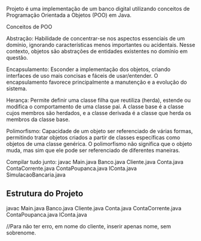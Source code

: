 Projeto é uma implementação de um banco digital utilizando conceitos de Programação Orientada a Objetos (POO) em Java.

Conceitos de POO

Abstração: Habilidade de concentrar-se nos aspectos essenciais de um domínio, ignorando características menos importantes ou acidentais. Nesse contexto, objetos são abstrações de entidades existentes no domínio em questão.

Encapsulamento: Esconder a implementação dos objetos, criando interfaces de uso mais concisas e fáceis de usar/entender. O encapsulamento favorece principalmente a manutenção e a evolução do sistema.

Herança: Permite definir uma classe filha que reutiliza (herda), estende ou modifica o comportamento de uma classe pai. A classe base é a classe cujos membros são herdados, e a classe derivada é a classe que herda os membros da classe base.

Polimorfismo: Capacidade de um objeto ser referenciado de várias formas, permitindo tratar objetos criados a partir de classes específicas como objetos de uma classe genérica. O polimorfismo não significa que o objeto muda, mas sim que ele pode ser referenciado de diferentes maneiras.

Compilar tudo junto:
javac Main.java Banco.java Cliente.java Conta.java ContaCorrente.java ContaPoupanca.java IConta.java SimulacaoBancaria.java


## Estrutura do Projeto


javac Main.java Banco.java Cliente.java Conta.java ContaCorrente.java ContaPoupanca.java IConta.java 

//Para não ter erro, em nome do cliente, inserir apenas nome, sem sobrenome.